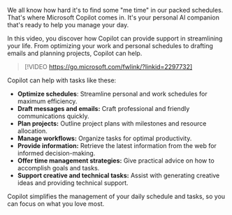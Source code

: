 We all know how hard it's to find some "me time" in our packed schedules. That's where Microsoft Copilot comes in. It's your personal AI companion that's ready to help you manage your day.

In this video, you discover how Copilot can provide support in streamlining your life. From optimizing your work and personal schedules to drafting emails and planning projects, Copilot can help.

> [!VIDEO https://go.microsoft.com/fwlink/?linkid=2297732]

Copilot can help with tasks like these:

- **Optimize schedules**: Streamline personal and work schedules for maximum efficiency.
- **Draft messages and emails:** Craft professional and friendly communications quickly.
- **Plan projects:** Outline project plans with milestones and resource allocation.
- **Manage workflows:** Organize tasks for optimal productivity.
- **Provide information:** Retrieve the latest information from the web for informed decision-making.
- **Offer time management strategies:** Give practical advice on how to accomplish goals and tasks.
- **Support creative and technical tasks:** Assist with generating creative ideas and providing technical support.

Copilot simplifies the management of your daily schedule and tasks, so you can focus on what you love most.
